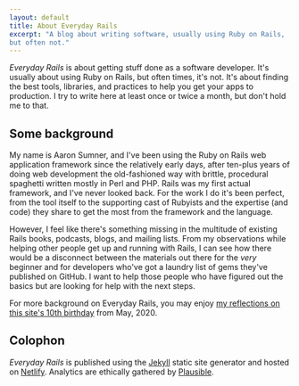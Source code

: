 ```yaml
---
layout: default
title: About Everyday Rails
excerpt: "A blog about writing software, usually using Ruby on Rails,
but often not."
---
```


_Everyday Rails_ is about getting stuff done as a software developer. It's usually about using Ruby on Rails, but often times, it's not. It's about finding the best tools, libraries, and practices to help you get your apps to production. I try to write here at least once or twice a month, but don't hold me to that.

## Some background

My name is Aaron Sumner, and I've been using the Ruby on Rails web application framework since the relatively early days, after ten-plus years of doing web development the old-fashioned way with brittle, procedural spaghetti written mostly in Perl and PHP. Rails was my first actual framework, and I've never looked back. For the work I do it's been perfect, from the tool itself to the supporting cast of Rubyists and the expertise (and code) they share to get the most from the framework and the language.

However, I feel like there's something missing in the multitude of existing Rails books, podcasts, blogs, and mailing lists. From my observations while helping other people get up and running with Rails, I can see how there would be a disconnect between the materials out there for the _very_ beginner and for developers who've got a laundry list of gems they've published on GitHub. I want to help those people who have figured out the basics but are looking for help with the next steps.

For more background on Everyday Rails, you may enjoy
[my reflections on this site's 10th birthday] from May, 2020.

[my reflections on this site's 10th birthday]:/2020/05/18/everyday-rails-10th-birthday.html

## Colophon

_Everyday Rails_ is published using the [Jekyll] static site generator and hosted on [Netlify]. Analytics are ethically gathered by [Plausible].

[Jekyll]: https://github.com/jekyll/jekyll
[Netlify]: https://www.netlify.com
[Plausible]: https://plausible.io
